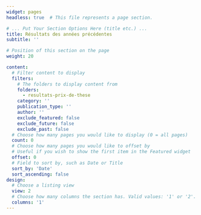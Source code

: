 ```yaml
---
widget: pages
headless: true  # This file represents a page section.

# ... Put Your Section Options Here (title etc.) ...
title: Résultats des années précédentes
subtitle: ''

# Position of this section on the page
weight: 20

content:
  # Filter content to display
  filters:
    # The folders to display content from
    folders:
      - resultats-prix-de-these
    category: ''
    publication_type: ''
    author: ''
    exclude_featured: false
    exclude_future: false
    exclude_past: false
  # Choose how many pages you would like to display (0 = all pages)
  count: 0
  # Choose how many pages you would like to offset by
  # Useful if you wish to show the first item in the Featured widget
  offset: 0
  # Field to sort by, such as Date or Title
  sort_by: 'Date'
  sort_ascending: false
design:
  # Choose a listing view
  view: 2
  # Choose how many columns the section has. Valid values: '1' or '2'.
  columns: '1'
---
```

